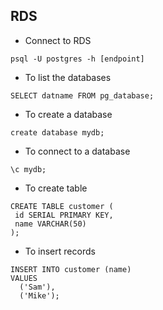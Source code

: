 
## RDS

- Connect to RDS
```
psql -U postgres -h [endpoint]
```

- To list the databases
```
SELECT datname FROM pg_database;
```
- To create a database
```
create database mydb;
```
- To connect to a database
```
\c mydb;
```
- To create table
```
CREATE TABLE customer (
 id SERIAL PRIMARY KEY,
 name VARCHAR(50)
);
```
- To insert records
```
INSERT INTO customer (name)
VALUES
  ('Sam'),
  ('Mike');
```